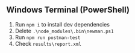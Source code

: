 ## Windows Terminal (PowerShell)
1. Run `npm i` to install dev dependencies
2. Delete `.\node_modules\.bin\newman.ps1`
3. Run `npm run postman-test`
4. Check `results\report.xml`
